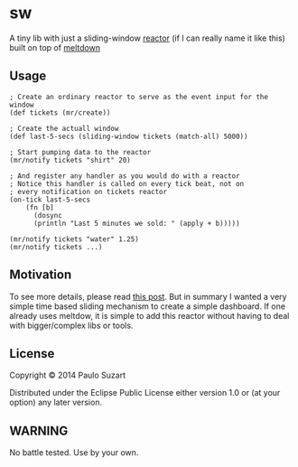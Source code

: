 # sw

A tiny lib with just a sliding-window [reactor](https://github.com/reactor) (if I can really name it like this) built on top of [meltdown](https://github.com/clojurewerkz/meltdown)

## Usage

    ; Create an ordinary reactor to serve as the event input for the window
    (def tickets (mr/create))

    ; Create the actuall window
    (def last-5-secs (sliding-window tickets (match-all) 5000))

    ; Start pumping data to the reactor
    (mr/notify tickets "shirt" 20)

    ; And register any handler as you would do with a reactor
    ; Notice this handler is called on every tick beat, not on 
    ; every notification on tickets reactor
    (on-tick last-5-secs 
        (fn [b]
          (dosync
          (println "Last 5 minutes we sold: " (apply + b)))))

    (mr/notify tickets "water" 1.25)
    (mr/notify tickets ...)

## Motivation

To see more details, please read [this post](http://paulosuzart.github.io/blog/2014/04/27/sliding-window-events-with-clojure/). But in summary I wanted a very simple time based sliding mechanism to create a simple dashboard. If one already uses meltdow, it is simple to add this reactor without having to deal with bigger/complex libs or tools.

## License

Copyright © 2014 Paulo Suzart

Distributed under the Eclipse Public License either version 1.0 or (at
your option) any later version.

## WARNING

No battle tested. Use by your own.